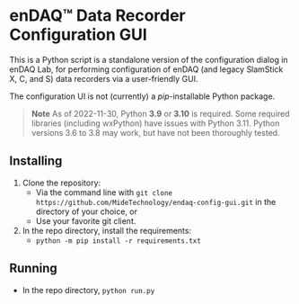 enDAQ&trade; Data Recorder Configuration GUI
============================================

This is a Python script is a standalone version of the configuration dialog in enDAQ Lab, for performing 
configuration of enDAQ (and legacy SlamStick X, C, and S) data recorders via a user-friendly GUI.

The configuration UI is not (currently) a _pip_-installable Python package.

> **Note**
> As of 2022-11-30, Python **3.9** or **3.10** is required. Some required libraries (including wxPython) 
> have issues with Python 3.11. Python versions 3.6 to 3.8 may work, but have not been thoroughly tested.

Installing
----------
1. Clone the repository:
   * Via the command line with `git clone https://github.com/MideTechnology/endaq-config-gui.git` in 
     the directory of your choice, or
   * Use your favorite git client.
2. In the repo directory, install the requirements:
    * `python -m pip install -r requirements.txt`

Running
-------
* In the repo directory, `python run.py`
